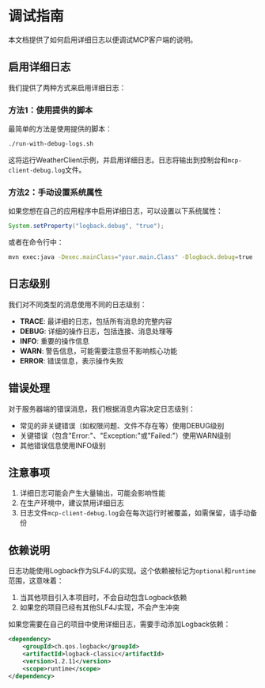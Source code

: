 # 调试指南

本文档提供了如何启用详细日志以便调试MCP客户端的说明。

## 启用详细日志

我们提供了两种方式来启用详细日志：

### 方法1：使用提供的脚本

最简单的方法是使用提供的脚本：

```bash
./run-with-debug-logs.sh
```

这将运行WeatherClient示例，并启用详细日志。日志将输出到控制台和`mcp-client-debug.log`文件。

### 方法2：手动设置系统属性

如果您想在自己的应用程序中启用详细日志，可以设置以下系统属性：

```java
System.setProperty("logback.debug", "true");
```

或者在命令行中：

```bash
mvn exec:java -Dexec.mainClass="your.main.Class" -Dlogback.debug=true
```

## 日志级别

我们对不同类型的消息使用不同的日志级别：

- **TRACE**: 最详细的日志，包括所有消息的完整内容
- **DEBUG**: 详细的操作日志，包括连接、消息处理等
- **INFO**: 重要的操作信息
- **WARN**: 警告信息，可能需要注意但不影响核心功能
- **ERROR**: 错误信息，表示操作失败

## 错误处理

对于服务器端的错误消息，我们根据消息内容决定日志级别：

- 常见的非关键错误（如权限问题、文件不存在等）使用DEBUG级别
- 关键错误（包含"Error:"、"Exception:"或"Failed:"）使用WARN级别
- 其他错误信息使用INFO级别

## 注意事项

1. 详细日志可能会产生大量输出，可能会影响性能
2. 在生产环境中，建议禁用详细日志
3. 日志文件`mcp-client-debug.log`会在每次运行时被覆盖，如需保留，请手动备份

## 依赖说明

日志功能使用Logback作为SLF4J的实现。这个依赖被标记为`optional`和`runtime`范围，这意味着：

1. 当其他项目引入本项目时，不会自动包含Logback依赖
2. 如果您的项目已经有其他SLF4J实现，不会产生冲突

如果您需要在自己的项目中使用详细日志，需要手动添加Logback依赖：

```xml
<dependency>
    <groupId>ch.qos.logback</groupId>
    <artifactId>logback-classic</artifactId>
    <version>1.2.11</version>
    <scope>runtime</scope>
</dependency>
```
